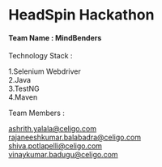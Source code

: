 # HeadSpin Hackathon

#### Team Name : MindBenders

Technology Stack :

1.Selenium Webdriver <br>
2.Java <br>
3.TestNG <br>
4.Maven


Team Members :

ashrith.yalala@celigo.com <br>
rajaneeshkumar.balabadra@celigo.com <br>
shiva.potlapelli@celigo.com <br>
vinaykumar.badugu@celigo.com <br>
